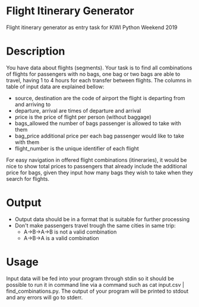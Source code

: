 # Flight Itinerary Generator
Flight itinerary generator as entry task for KIWI Python Weekend 2019

# Description
You have data about flights (segments). Your task is to find all combinations of flights for passengers with no bags, one bag or two bags are able to travel, having 1 to 4 hours for each transfer between flights. The columns in table of input data are explained bellow:

- source, destination are the code of airport the flight is departing from and arriving to
- departure, arrival are times of departure and arrival
- price is the price of flight per person (without baggage)
- bags_allowed the number of bags passenger is allowed to take with them
- bag_price additional price per each bag passenger would like to take with them
- flight_number is the unique identifier of each flight

For easy navigation in offered flight combinations (itineraries), it would be nice to show total prices to passengers that already include the additional price for bags, given they input how many bags they wish to take when they search for flights.

# Output
- Output data should be in a format that is suitable for further processing
- Don't make passengers travel trough the same cities in same trip:
  - A->B->A->B is not a valid combination
  - A->B->A is a valid combination

# Usage
Input data will be fed into your program through stdin so it should be possible to run it in command line via a command such as cat input.csv | find_combinations.py. The output of your program will be printed to stdout and any errors will go to stderr.

